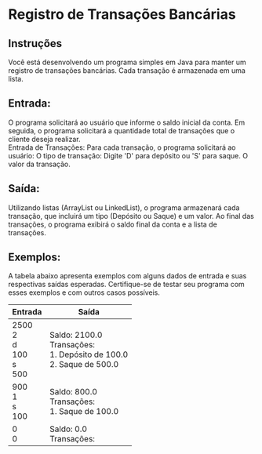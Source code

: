 # Registro de Transações Bancárias
## Instruções
Você está desenvolvendo um programa simples em Java para manter um registro de transações bancárias. Cada transação é armazenada em uma lista.
## Entrada:
O programa solicitará ao usuário que informe o saldo inicial da conta.
Em seguida, o programa solicitará a quantidade total de transações que o cliente deseja realizar. \
Entrada de Transações:
Para cada transação, o programa solicitará ao usuário:
O tipo de transação: Digite 'D' para depósito ou 'S' para saque.
O valor da transação.

## Saída:
Utilizando listas (ArrayList ou LinkedList), o programa armazenará cada transação, que incluirá um tipo (Depósito ou Saque) e um valor.
Ao final das transações, o programa exibirá o saldo final da conta e a lista de transações.

## Exemplos:
A tabela abaixo apresenta exemplos com alguns dados de entrada e suas respectivas saídas esperadas. Certifique-se de testar seu programa com esses exemplos e com outros casos possíveis.

| Entrada | Saída |
| ------- | ----- |
| 2500<br>2<br>d<br>100<br>s<br>500 | Saldo: 2100.0<br>Transações:<br>1. Depósito de 100.0<br>2. Saque de 500.0 |
| 900<br>1<br>s<br>100 | Saldo: 800.0<br>Transações:<br>1. Saque de 100.0 |
| 0<br>0 | Saldo: 0.0<br>Transações: |
